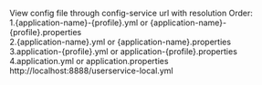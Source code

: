 View config file through config-service url with resolution Order:\
1.{application-name}-{profile}.yml or {application-name}-{profile}.properties\
2.{application-name}.yml or {application-name}.properties\
3.application-{profile}.yml or application-{profile}.properties\
4.application.yml or application.properties\
http://localhost:8888/userservice-local.yml